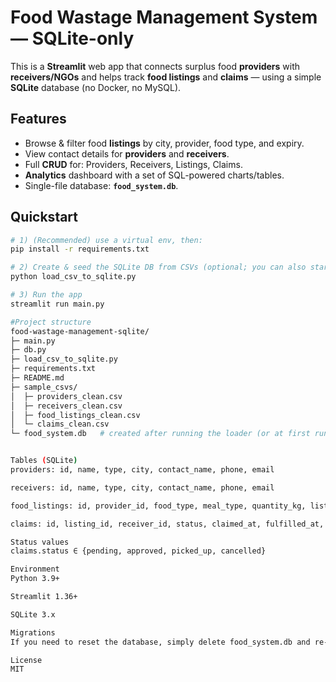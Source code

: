 # Food Wastage Management System — **SQLite-only**

This is a **Streamlit** web app that connects surplus food **providers** with **receivers/NGOs** and helps track **food listings** and **claims** — using a simple **SQLite** database (no Docker, no MySQL).

## Features

- Browse & filter food **listings** by city, provider, food type, and expiry.
- View contact details for **providers** and **receivers**.
- Full **CRUD** for: Providers, Receivers, Listings, Claims.
- **Analytics** dashboard with a set of SQL-powered charts/tables.
- Single-file database: **`food_system.db`**.

## Quickstart

```bash
# 1) (Recommended) use a virtual env, then:
pip install -r requirements.txt

# 2) Create & seed the SQLite DB from CSVs (optional; you can also start empty)
python load_csv_to_sqlite.py

# 3) Run the app
streamlit run main.py

#Project structure
food-wastage-management-sqlite/
├─ main.py
├─ db.py
├─ load_csv_to_sqlite.py
├─ requirements.txt
├─ README.md
├─ sample_csvs/
│  ├─ providers_clean.csv
│  ├─ receivers_clean.csv
│  ├─ food_listings_clean.csv
│  └─ claims_clean.csv
└─ food_system.db   # created after running the loader (or at first run)


Tables (SQLite)
providers: id, name, type, city, contact_name, phone, email

receivers: id, name, type, city, contact_name, phone, email

food_listings: id, provider_id, food_type, meal_type, quantity_kg, listed_at, expires_at, city, notes

claims: id, listing_id, receiver_id, status, claimed_at, fulfilled_at, notes

Status values
claims.status ∈ {pending, approved, picked_up, cancelled}

Environment
Python 3.9+

Streamlit 1.36+

SQLite 3.x

Migrations
If you need to reset the database, simply delete food_system.db and re-run python load_csv_to_sqlite.py.

License
MIT